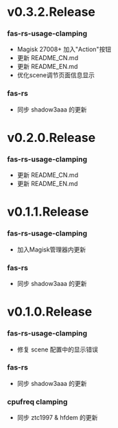 # v0.3.2.Release
### fas-rs-usage-clamping
- Magisk 27008+ 加入"Action"按钮
- 更新 README_CN.md
- 更新 README_EN.md
- 优化scene调节页面信息显示
### fas-rs
- 同步 shadow3aaa 的更新
# v0.2.0.Release
###  fas-rs-usage-clamping
- 更新 README_CN.md
- 更新 README_EN.md
# v0.1.1.Release
### fas-rs-usage-clamping
- 加入Magisk管理器内更新
### fas-rs
- 同步 shadow3aaa 的更新
# v0.1.0.Release
### fas-rs-usage-clamping
- 修复 scene 配置中的显示错误
### fas-rs
- 同步 shadow3aaa 的更新
### cpufreq clamping
- 同步 ztc1997 & hfdem 的更新
